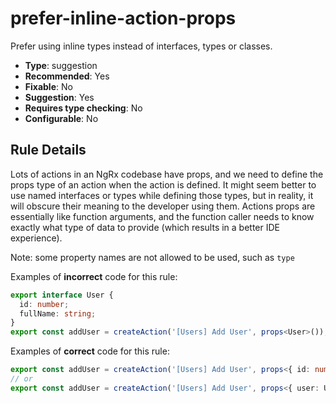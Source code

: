 # prefer-inline-action-props

Prefer using inline types instead of interfaces, types or classes.

- **Type**: suggestion
- **Recommended**: Yes
- **Fixable**: No
- **Suggestion**: Yes
- **Requires type checking**: No
- **Configurable**: No

<!-- Everything above this generated, do not edit -->
<!-- MANUAL-DOC:START -->

## Rule Details

Lots of actions in an NgRx codebase have props, and we need to define the props type of an action when the action is defined. It might seem better to use named interfaces or types while defining those types, but in reality, it will obscure their meaning to the developer using them. Actions props are essentially like function arguments, and the function caller needs to know exactly what type of data to provide (which results in a better IDE experience).

Note: some property names are not allowed to be used, such as `type`

Examples of **incorrect** code for this rule:

```ts
export interface User {
  id: number;
  fullName: string;
}
export const addUser = createAction('[Users] Add User', props<User>());
```

Examples of **correct** code for this rule:

```ts
export const addUser = createAction('[Users] Add User', props<{ id: number; fullName: string }>());
// or
export const addUser = createAction('[Users] Add User', props<{ user: User }>());
```
